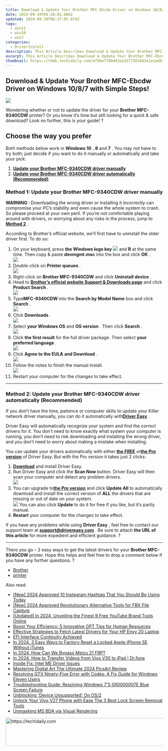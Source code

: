 ```yaml
---
title: Download & Update Your Brother MFC-Ebcdw Driver on Windows 10/8/7 with Simple Steps!
date: 2024-09-19T04:20:02.086Z
updated: 2024-09-20T08:27:05.874Z
tags:
  - win11
  - win10
  - win7
categories:
  - DriverInstall
description: This Article Describes Download & Update Your Brother MFC-Ebcdw Driver on Windows 10/8/7 with Simple Steps!
excerpt: This Article Describes Download & Update Your Brother MFC-Ebcdw Driver on Windows 10/8/7 with Simple Steps!
thumbnail: https://thmb.techidaily.com/ef9be7780d43a1d277262443e1e1ad4f9cd5011c4e9a9bd97f972e7408a7d734.jpg
---
```


## Download & Update Your Brother MFC-Ebcdw Driver on Windows 10/8/7 with Simple Steps!

![](https://images.drivereasy.com/wp-content/uploads/2018/09/img_5b9a26db7291d.jpg) 

Wondering whether or not to update the driver for your   **Brother MFC-9340CDW**  printer? Or you know it’s time but still looking for a quick & safe download? Look no further, this is your guide! ? 

## Choose the way you prefer

 Both methods below work in **Windows 10** , **8** and **7** . You may not have to try both; just decide if you want to do it manually or automatically and take your pick: 

1. [**Update your Brother MFC-9340CDW driver manually**](https://tools.techidaily.com/drivereasy/download/)
2. [**Update your Brother MFC-9340CDW driver automatically (Recommended)**](https://tools.techidaily.com/drivereasy/download/)

###  Method 1: Update your Brother MFC-9340CDW driver manually

**WARNING** : Downloading the wrong driver or installing it incorrectly can compromise your PC’s stability and even cause the whole system to crash. So please proceed at your own peril. If you’re not comfortable playing around with drivers, or worrying about any risks in the process, jump to [**Method 2**](https://tools.techidaily.com/drivereasy/download/) . 

 According to Brother’s official website, we’ll first have to uninstall the older driver first. To do so:

1. On your keyboard, press   **the Windows logo key  ![](https://images.drivereasy.com/wp-content/uploads/2018/04/img_5ae0331bc08e4.png)**  and **R**  at the same time. Then copy & paste **devmgmt.msc** into the box and click   **OK**  .  
![](https://images.drivereasy.com/wp-content/uploads/2018/05/img_5afb9c1b96ba9.png)
2. Double-click on **Printer queues** .  
![](https://images.drivereasy.com/wp-content/uploads/2018/06/img_5b1a5b86a48f2.jpg)
3. Right-click on **Brother MFC-9340CDW** and click **Uninstall device** .
4. Head to **[Brother’s official website Support & Downloads page](http://support.brother.com/g/b/countrytop.aspx?c=us&lang=en)**  and click **Product Search** .  
![](https://images.drivereasy.com/wp-content/uploads/2018/09/img_5b91f9dbc2b1f.jpg)
5. Type**MFC-9340CDW**  into the **Search by Model Name** box and click **Search** .  
![](https://images.drivereasy.com/wp-content/uploads/2018/09/img_5b9a35c4d2e36.png)
6. Click **Downloads** .  
![](https://images.drivereasy.com/wp-content/uploads/2018/09/img_5b9a35fed0b08.jpg)
7. Select **your Windows OS**   and **OS version** . Then click **Search** .  
![](https://images.drivereasy.com/wp-content/uploads/2018/09/img_5b9a364817b74.jpg)
8. Click **the first result**   for the full driver package. Then select **your preferred language** .  
![](https://images.drivereasy.com/wp-content/uploads/2018/09/img_5b9a3678d7562.jpg)
9. Click **Agree to the EULA**  **and Download** .  
![](https://images.drivereasy.com/wp-content/uploads/2018/08/img_5b8613f9ec314.jpg)
10. Follow the notes to finish the manual install.  
![](https://images.drivereasy.com/wp-content/uploads/2018/08/img_5b861455df55e.jpg)
11. Restart your computer for the changes to take effect.

---

###  Method 2: Update your Brother MFC-9340CDW driver automatically (Recommended)

 If you don’t have the time, patience or computer skills to update your Killer network  driver manually, you can do it automatically with[**Driver Easy**](https://tools.techidaily.com/drivereasy/download/) . 

 Driver Easy will automatically recognize your system and find the correct drivers for it. You don’t need to know exactly what system your computer is running, you don’t need to risk downloading and installing the wrong driver, and you don’t need to worry about making a mistake when installing. 

 You can update your drivers automatically with either **[the FREE](https://tools.techidaily.com/drivereasy/download/)**  or[**the Pro version**](https://tools.techidaily.com/drivereasy/download/)  of Driver Easy. But with the Pro version it takes just 2 clicks: 

1. [**Download**](https://tools.techidaily.com/drivereasy/download/) and install Driver Easy.
2. Run Driver Easy and click the **Scan Now** button. Driver Easy will then scan your computer and detect any problem drivers.  
![](https://images.drivereasy.com/wp-content/uploads/2018/07/img_5b5aefd675a7c.jpg)
3. You can upgrade to[**the Pro version**](https://tools.techidaily.com/drivereasy/download/) and click **Update All** to automatically download and install the correct version of **ALL**  the drivers that are missing or out of date on your system.  
![](https://images.drivereasy.com/wp-content/uploads/2018/09/img_5b9a2827d6896.jpg) You can also click **Update** to do it for free if you like, but it’s partly manual.
4. **Restart**   your computer for the changes to take effect.

 If you have any problems while using **Driver Easy** , feel free to contact our support team at **support@drivereasy.com** . Be sure to attach **the URL of this article**  for more expedient and efficient guidance. ? 

---

 There you go – 2 easy ways to get the latest drivers for your **Brother MFC-9340CDW** printer. Hope this helps and feel free to drop a comment below if you have any further questions. ? 

* [Brother](https://tools.techidaily.com/drivereasy/download/)
* [printer](https://tools.techidaily.com/drivereasy/download/)

<ins class="adsbygoogle"
     style="display:block"
     data-ad-format="autorelaxed"
     data-ad-client="ca-pub-7571918770474297"
     data-ad-slot="1223367746"></ins>

<ins class="adsbygoogle"
     style="display:block"
     data-ad-client="ca-pub-7571918770474297"
     data-ad-slot="8358498916"
     data-ad-format="auto"
     data-full-width-responsive="true"></ins>

<span class="atpl-alsoreadstyle">Also read:</span>
<div><ul>
<li><a href="https://instagram-video-files.techidaily.com/new-2024-approved-10-instagram-hashtag-that-you-should-be-using-today/"><u>[New] 2024 Approved 10 Instagram Hashtag That You Should Be Using Today</u></a></li>
<li><a href="https://screen-capture.techidaily.com/new-2024-approved-revolutionary-alternative-tools-for-fbx-file-capture/"><u>[New] 2024 Approved Revolutionary Alternative Tools for FBX File Capture</u></a></li>
<li><a href="https://youtube-sure.techidaily.com/ed-in-2024-unveiling-the-finest-9-free-youtube-brand-tools-online/"><u>[Updated] In 2024, Unveiling the Finest 9 Free YouTube Brand Tools Online</u></a></li>
<li><a href="https://tech-haven.techidaily.com/boost-your-efficiency-5-innovative-gpt-tips-for-human-resources/"><u>Boost Your Efficiency: 5 Innovative GPT Tips for Human Resources</u></a></li>
<li><a href="https://driver-error.techidaily.com/effective-strategies-to-fetch-latest-drivers-for-your-hp-envy-20-laptop/"><u>Effective Strategies to Fetch Latest Drivers for Your HP Envy 20 Laptop</u></a></li>
<li><a href="https://driver-error.techidaily.com/efi-interface-continuity-achieved/"><u>EFI Interface Continuity Achieved</u></a></li>
<li><a href="https://ios-unlock.techidaily.com/in-2024-3-easy-ways-to-factory-reset-a-locked-apple-iphone-se-without-itunes-by-drfone-ios/"><u>In 2024, 3 Easy Ways to Factory Reset a Locked Apple iPhone SE Without iTunes</u></a></li>
<li><a href="https://android-frp.techidaily.com/in-2024-how-can-we-bypass-meizu-21-frp-by-drfone-android/"><u>In 2024, How Can We Bypass Meizu 21 FRP?</u></a></li>
<li><a href="https://android-transfer.techidaily.com/in-2024-how-to-transfer-videos-from-vivo-v30-to-ipad-drfone-by-drfone-transfer-from-android-transfer-from-android/"><u>In 2024, How to Transfer Videos from Vivo V30 to iPad | Dr.fone</u></a></li>
<li><a href="https://driver-error.techidaily.com/inside-fix-intel-me-driver-issues/"><u>Inside Fix: Intel ME Driver Issues</u></a></li>
<li><a href="https://extra-information.techidaily.com/mastering-digital-art-the-ultimate-2024-picsart-review/"><u>Mastering Digital Art The Ultimate 2024 PicsArt Review</u></a></li>
<li><a href="https://driver-error.techidaily.com/resolving-gtx-ninety-five-error-with-codes-a-fix-guide-for-windows-eleven-users/"><u>Resolving GTX Ninety-Five Error with Codes: A Fix Guide for Windows Eleven Users</u></a></li>
<li><a href="https://driver-error.techidaily.com/troubleshooting-guide-resolving-windows-7s-0x0000007e-blue-screen-failure/"><u>Troubleshooting Guide: Resolving Windows 7'S 0X0000007E Blue Screen Failure</u></a></li>
<li><a href="https://driver-error.techidaily.com/unblocking-device-unsupported-on-os2/"><u>Unblocking 'Device Unsupported' On OS/2</u></a></li>
<li><a href="https://android-unlock.techidaily.com/unlock-your-vivo-v27-phone-with-ease-the-3-best-lock-screen-removal-tools-by-drfone-android/"><u>Unlock Your Vivo V27 Phone with Ease The 3 Best Lock Screen Removal Tools</u></a></li>
<li><a href="https://driver-error.techidaily.com/unmasking-ms-bda-via-visual-rendering/"><u>Unmasking MS BDA via Visual Rendering</u></a></li>
</ul></div>

<!-- affiliate ads begin -->
<a href="https://appsumo.8odi.net/c/5597632/2123740/7443" target="_top" id="2123740">
  <img src="//a.impactradius-go.com/display-ad/7443-2123740" border="0" alt="https://techidaily.com" width="728" height="90"/>
</a>
<img height="0" width="0" src="https://appsumo.8odi.net/i/5597632/2123740/7443" style="position:absolute;visibility:hidden;" border="0" />
<!-- affiliate ads end -->

